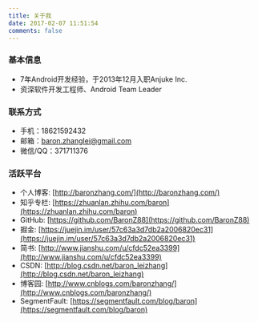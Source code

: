 ```yaml
---
title: 关于我
date: 2017-02-07 11:51:54
comments: false
---
```


### 基本信息

* 7年Android开发经验，于2013年12月入职Anjuke Inc.
* 资深软件开发工程师、Android Team Leader

### 联系方式

* 手机：18621592432
* 邮箱：baron.zhanglei@gmail.com
* 微信/QQ：371711376

### 活跃平台

* 个人博客: [http://baronzhang.com/](http://baronzhang.com/)
* 知乎专栏: [https://zhuanlan.zhihu.com/baron](https://zhuanlan.zhihu.com/baron)
* GitHub: [https://github.com/BaronZ88](https://github.com/BaronZ88)
* 掘金: [https://juejin.im/user/57c63a3d7db2a2006820ec31](https://juejin.im/user/57c63a3d7db2a2006820ec31)
* 简书: [http://www.jianshu.com/u/cfdc52ea3399](http://www.jianshu.com/u/cfdc52ea3399)
* CSDN: [http://blog.csdn.net/baron_leizhang](http://blog.csdn.net/baron_leizhang)
* 博客园: [http://www.cnblogs.com/baronzhang/](http://www.cnblogs.com/baronzhang/)
* SegmentFault: [https://segmentfault.com/blog/baron](https://segmentfault.com/blog/baron)

